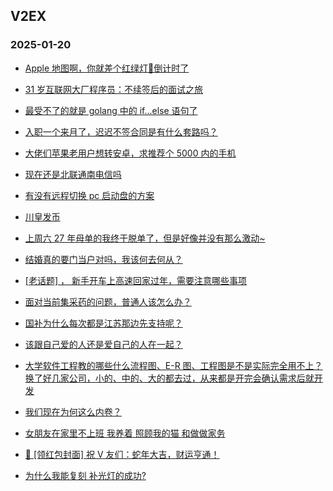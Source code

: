 ## V2EX 
### 2025-01-20

+ [Apple 地图啊，你就差个红绿灯🚥倒计时了](https://www.v2ex.com/t/1106202)

+ [31 岁互联网大厂程序员：不续签后的面试之旅](https://www.v2ex.com/t/1106214)

+ [最受不了的就是 golang 中的 if...else 语句了](https://www.v2ex.com/t/1106223)

+ [入职一个来月了，迟迟不签合同是有什么套路吗？](https://www.v2ex.com/t/1106192)

+ [大佬们苹果老用户想转安卓，求推荐个 5000 内的手机](https://www.v2ex.com/t/1106195)

+ [现在还是北联通南电信吗](https://www.v2ex.com/t/1106258)

+ [有没有远程切换 pc 启动盘的方案](https://www.v2ex.com/t/1106208)

+ [川皇发币](https://www.v2ex.com/t/1106179)

+ [上周六 27 年母单的我终于脱单了，但是好像并没有那么激动~](https://www.v2ex.com/t/1106352)

+ [结婚真的要门当户对吗，我该何去何从？](https://www.v2ex.com/t/1106344)

+ [[老话题] ， 新手开车上高速回家过年，需要注意哪些事项](https://www.v2ex.com/t/1106393)

+ [面对当前集采药的问题，普通人该怎么办？](https://www.v2ex.com/t/1106377)

+ [国补为什么每次都是江苏那边先支持呢？](https://www.v2ex.com/t/1106357)

+ [该跟自己爱的人还是爱自己的人在一起？](https://www.v2ex.com/t/1106367)

+ [大学软件工程教的哪些什么流程图、E-R 图、工程图是不是实际完全用不上？换了好几家公司，小的、中的、大的都去过，从来都是开完会确认需求后就开发](https://www.v2ex.com/t/1106274)

+ [我们现在为何这么内卷？](https://www.v2ex.com/t/1106453)

+ [女朋友在家里不上班 我养着 照顾我的猫 和做做家务](https://www.v2ex.com/t/1106465)

+ [🧧 [领红包封面] 祝 V 友们：蛇年大吉，财运亨通！](https://www.v2ex.com/t/1106447)

+ [为什么我能复刻 补光灯的成功?](https://www.v2ex.com/t/1106325)

